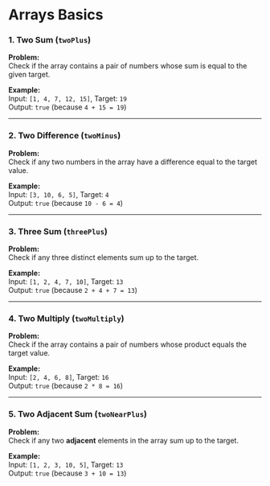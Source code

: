 # Arrays Basics

### 1. Two Sum (`twoPlus`)
**Problem:**  
Check if the array contains a pair of numbers whose sum is equal to the given target.

**Example:**  
Input: `[1, 4, 7, 12, 15]`, Target: `19`  
Output: `true` (because `4 + 15 = 19`)

---

### 2. Two Difference (`twoMinus`)
**Problem:**  
Check if any two numbers in the array have a difference equal to the target value.

**Example:**  
Input: `[3, 10, 6, 5]`, Target: `4`  
Output: `true` (because `10 - 6 = 4`)

---

### 3. Three Sum (`threePlus`)
**Problem:**  
Check if any three distinct elements sum up to the target.

**Example:**  
Input: `[1, 2, 4, 7, 10]`, Target: `13`  
Output: `true` (because `2 + 4 + 7 = 13`)

---

### 4. Two Multiply (`twoMultiply`)
**Problem:**  
Check if the array contains a pair of numbers whose product equals the target value.

**Example:**  
Input: `[2, 4, 6, 8]`, Target: `16`  
Output: `true` (because `2 * 8 = 16`)

---

### 5. Two Adjacent Sum (`twoNearPlus`)
**Problem:**  
Check if any two **adjacent** elements in the array sum up to the target.

**Example:**  
Input: `[1, 2, 3, 10, 5]`, Target: `13`  
Output: `true` (because `3 + 10 = 13`)